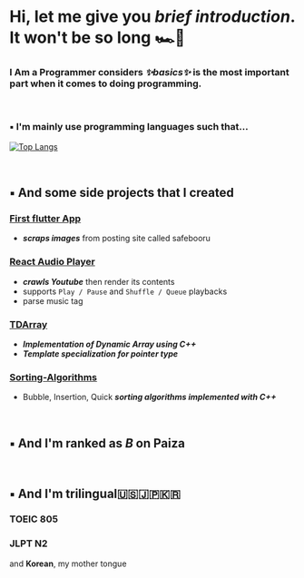 # Hi, let me give you _brief introduction_. It won't be so long :racing_car::checkered_flag:

### I Am a Programmer considers _✨basics✨_ is the most important part when it comes to doing programming.

</br>

### 	:black_small_square: I'm mainly use programming languages such that...
[![Top Langs](https://github-readme-stats.vercel.app/api/top-langs/?username=sessho-maru&layout=compact)](https://github.com/sessho-maru/github-readme-stats)

</br>

## 	:black_small_square: And some side projects that I created
### [First flutter App](https://github.com/Sessho-maru/flutter)
* _**scraps images**_ from posting site called safebooru

### [React Audio Player](https://github.com/Sessho-maru/React_Audio)
* _**crawls Youtube**_ then render its contents
* supports `Play / Pause` and `Shuffle / Queue` playbacks
* parse music tag

### [TDArray](https://github.com/Sessho-maru/TDArray)
* _**Implementation of Dynamic Array using C++**_
* _**Template specialization for pointer type**_

### [Sorting-Algorithms](https://github.com/Sessho-maru/Sorting-Algorithms)
* Bubble, Insertion, Quick _**sorting algorithms implemented with C++**_

</br>

## 	:black_small_square: And I'm ranked as __*B*__ on Paiza


</br>

## 	:black_small_square: And I'm trilingual:us::jp::kr:
### TOEIC 805
### JLPT N2
and __Korean__, my mother tongue

<!--
**Sessho-maru/Sessho-maru** is a ✨ _special_ ✨ repository because its `README.md` (this file) appears on your GitHub profile.

Here are some ideas to get you started:

- 🔭 I’m currently working on ...
- 🌱 I’m currently learning ...
- 👯 I’m looking to collaborate on ...
- 🤔 I’m looking for help with ...
- 💬 Ask me about ...
- 📫 How to reach me: ...
- 😄 Pronouns: ...
- ⚡ Fun fact: ...
-->
